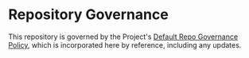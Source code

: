 # Repository Governance

This repository is governed by the Project's
[Default Repo Governance Policy](../project-docs/DEFAULT-REPOSITORY-GOVERNANCE.md),
which is incorporated here by reference, including any updates.
